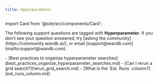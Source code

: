 ```yaml
---
title: Hyperparameter 
---
```

import Card from '@site/src/components/Card';

<Card className="card-support-index">
  <p>The following support questions are tagged with <b>Hyperparameter</b>. If you don't see 
your question answered, try [asking the community](https://community.wandb.ai/), 
or email [support@wandb.com](mailto:support@wandb.com).</p>
</Card>
- [Best practices to organize hyperparameter searches](best_practices_organize_hyperparameter_searches.md)
- [Can I rerun a grid search?](rerun_grid_search.md)
- [What is the `Est. Runs` column?](est_runs_column.md)
